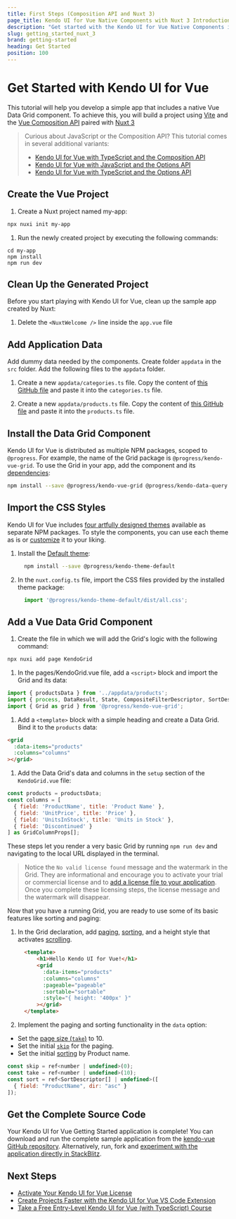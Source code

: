 ```yaml
---
title: First Steps (Composition API and Nuxt 3)
page_title: Kendo UI for Vue Native Components with Nuxt 3 Introduction - Kendo UI for Vue Docs & Demos
description: "Get started with the Kendo UI for Vue Native Components in Nuxt 3 using Typescript."
slug: getting_started_nuxt_3
brand: getting-started
heading: Get Started
position: 100
---
```


# Get Started with Kendo UI for Vue

This tutorial will help you develop a simple app that includes a native Vue Data Grid component. To achieve this, you will build a project using [Vite](https://vitejs.dev/) and the [Vue Composition API](https://vuejs.org/guide/introduction.html#composition-api) paired with [Nuxt 3](https://nuxt.com/docs/getting-started/introduction) 


>Curious about JavaScript or the Composition API? This tutorial comes in several additional variants:
>* [Kendo UI for Vue with TypeScript and the Composition API](slug:getting_started_typescript_composition_api)
>* [Kendo UI for Vue with JavaScript and the Options API](slug:getting_started_javascript_options_api)
>* [Kendo UI for Vue with TypeScript and the Options API](slug:getting_started_typescript_options_api)

## Create the Vue Project

1. Create a Nuxt project named my-app:

```sh
npx nuxi init my-app
```

1. Run the newly created project by executing the following commands:

```
cd my-app
npm install
npm run dev
```

## Clean Up the Generated Project

Before you start playing with Kendo UI for Vue, clean up the sample app created by Nuxt:

1. Delete the `<NuxtWelcome />` line inside the `app.vue` file

## Add Application Data

Add dummy data needed by the components. Create folder `appdata` in the `src` folder. Add the following files to the `appdata` folder.

1. Create a new `appdata/categories.ts` file. Copy the content of [this GitHub file](https://github.com/telerik/kendo-vue/tree/master/getting-started-nuxt3/appdata/categories.ts) and paste it into the `categories.ts` file.

1. Create a new `appdata/products.ts` file. Copy the content of [this GitHub file](https://github.com/telerik/kendo-vue/tree/master/getting-started-nuxt3/appdata/products.ts) and paste it into the `products.ts` file.

## Install the Data Grid Component

Kendo UI for Vue is distributed as multiple NPM packages, scoped to `@progress`. For example, the name of the Grid package is `@progress/kendo-vue-grid`. To use the Grid in your app, add the component and its [dependencies](https://www.telerik.com/kendo-vue-ui/components/grid/#toc-dependencies):

```sh
npm install --save @progress/kendo-vue-grid @progress/kendo-data-query @progress/kendo-licensing @progress/kendo-vue-animation @progress/kendo-vue-data-tools @progress/kendo-vue-dateinputs @progress/kendo-vue-dropdowns @progress/kendo-vue-inputs @progress/kendo-vue-indicators @progress/kendo-vue-intl @progress/kendo-vue-popup
```
<!---
```sh
yarn add @progress/kendo-vue-grid @progress/kendo-data-query @progress/kendo-licensing @progress/kendo-vue-animation @progress/kendo-vue-data-tools @progress/kendo-vue-dateinputs @progress/kendo-vue-dropdowns @progress/kendo-vue-inputs @progress/kendo-vue-indicators @progress/kendo-vue-intl @progress/kendo-vue-popup
```
--->

## Import the CSS Styles

Kendo UI for Vue includes [four artfully designed themes](slug:themesandstyles) available as separate NPM packages. To style the components, you can use each theme as is or [customize](slug:customizingthemes) it to your liking.

1. Install the [Default theme](https://www.telerik.com/kendo-vue-ui/components/styling/theme-default/):

    ```sh
      npm install --save @progress/kendo-theme-default
    ```
    <!---
    ```sh
    yarn add --save @progress/kendo-theme-default
    ```
    --->

1. In the `nuxt.config.ts` file, import the CSS files provided by the installed theme package:  

    ```js
      import '@progress/kendo-theme-default/dist/all.css';
    ```


## Add a Vue Data Grid Component


1. Create the file in which we will add the Grid's logic with the following command:

```sh
npx nuxi add page KendoGrid
```

1. In the pages/KendoGrid.vue file, add a `<script>` block and import the Grid and its data:


```js
import { productsData } from '../appdata/products';
import { process, DataResult, State, CompositeFilterDescriptor, SortDescriptor } from '@progress/kendo-data-query';
import { Grid as grid } from '@progress/kendo-vue-grid';
```

1. Add a `<template>` block with a simple heading and create a Data Grid. Bind it to the `products` data:

```html
<grid
  :data-items="products"
  :columns="columns"
></grid>
```

1. Add the Data Grid's data and columns in the `setup` section of the `KendoGrid.vue` file:

```js
const products = productsData;
const columns = [
  { field: 'ProductName', title: 'Product Name' },
  { field: 'UnitPrice', title: 'Price' },
  { field: 'UnitsInStock', title: 'Units in Stock' },
  { field: 'Discontinued' }
] as GridColumnProps[];
```

These steps let you render a very basic Grid by running `npm run dev` and navigating to the local URL displayed in the terminal.

> Notice the `No valid license found` message and the watermark in the Grid. They are informational and encourage you to activate your trial or commercial license and to [add a license file to your application](slug:my_license_vue). Once you complete these licensing steps, the license message and the watermark will disappear.

Now that you have a running Grid, you are ready to use some of its basic features like sorting and paging:

1. In the Grid declaration, add [paging](slug:paging_grid), [sorting](slug:sorting_grid), and a height style that activates [scrolling](slug:scrollmmodes_grid).

    ```html
      <template>
          <h1>Hello Kendo UI for Vue!</h1>
          <grid 
            :data-items="products"
            :columns="columns"
            :pageable="pageable"
            :sortable="sortable"
            :style="{ height: '400px' }"
          ></grid>
      </template>
    ```


1. Implement the paging and sorting functionality in the `data` option:

  * Set the [page size (`take`)](slug:api_grid_gridprops#toc-take) to 10.
  * Set the initial [`skip`](slug:api_grid_gridprops#toc-skip) for the paging.
  * Set the initial [sorting](slug:api_grid_gridprops#toc-sort) by Product name.

```js
const skip = ref<number | undefined>(0);
const take = ref<number | undefined>(10);
const sort = ref<SortDescriptor[] | undefined>([
  { field: "ProductName", dir: "asc" }
]);
```


## Get the Complete Source Code

Your Kendo UI for Vue Getting Started application is complete! You can download and run the complete sample application from the [kendo-vue GitHub repository](https://github.com/telerik/kendo-vue/tree/master/getting-started-nuxt3/). Alternatively, run, fork and [experiment with the application directly in StackBlitz](https://stackblitz.com/edit/nuxt-starter-qacprz?file=pages%2Findex.vue).


## Next Steps

* [Activate Your Kendo UI for Vue License](slug:my_license_vue)
* [Create Projects Faster with the Kendo UI for Vue VS Code Extension](slug:getting_started_vscode)
* [Take a Free Entry-Level Kendo UI for Vue (with TypeScript) Course](https://learn.telerik.com/learn/course/internal/view/elearning/45/kendo-ui-for-vue-with-typescript)


